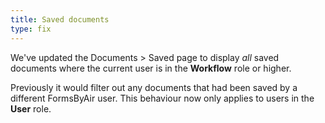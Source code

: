 ```yaml
---
title: Saved documents
type: fix
---
```


We've updated the Documents > Saved page to display *all* saved documents where the current user is in the **Workflow** role or higher. 

Previously it would filter out any documents that had been saved by a different FormsByAir user. This behaviour now only applies to users in the **User** role.